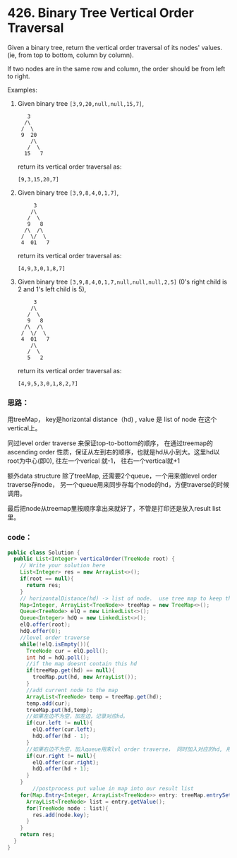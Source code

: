 # 426. Binary Tree Vertical Order Traversal



Given a binary tree, return the vertical order traversal of its nodes' values. \(ie, from top to bottom, column by column\).

If two nodes are in the same row and column, the order should be from left to right.

Examples:  


1. Given binary tree `[3,9,20,null,null,15,7]`,  


   ```text
      3
     /\
    /  \
    9  20
       /\
      /  \
     15   7
   ```

   return its vertical order traversal as:  


   ```text
   [9,3,15,20,7]
   ```

2. Given binary tree `[3,9,8,4,0,1,7]`,  


   ```text
        3
       /\
      /  \
      9   8
     /\  /\
    /  \/  \
    4  01   7
   ```

   return its vertical order traversal as:  


   ```text
   [4,9,3,0,1,8,7]
   ```

3. Given binary tree `[3,9,8,4,0,1,7,null,null,null,2,5]` \(0's right child is 2 and 1's left child is 5\),  


   ```text
        3
       /\
      /  \
      9   8
     /\  /\
    /  \/  \
    4  01   7
       /\
      /  \
      5   2
   ```

   return its vertical order traversal as:  


   ```text
   [4,9,5,3,0,1,8,2,7]
   ```

### 思路：

用treeMap， key是horizontal distance（hd\) , value 是 list of node 在这个vertical上。

同过level order traverse 来保证top-to-bottom的顺序， 在通过treemap的ascending order 性质，保证从左到右的顺序，也就是hd从小到大。这里hd以root为中心\(即0\), 往左一个verical 就-1， 往右一个vertical就+1

额外data structure 除了treeMap, 还需要2个queue，一个用来做level order traverse存node， 另一个queue用来同步存每个node的hd，方便traverse的时候调用。

最后把node从treemap里按顺序拿出来就好了，不管是打印还是放入result list里。

### code：

```java
public class Solution {
  public List<Integer> verticalOrder(TreeNode root) {
    // Write your solution here
    List<Integer> res = new ArrayList<>();
    if(root == null){
      return res;
    }
    // horizontalDistance(hd) -> list of node.  use tree map to keep the hd sorted.
    Map<Integer, ArrayList<TreeNode>> treeMap = new TreeMap<>(); 
    Queue<TreeNode> elQ = new LinkedList<>(); 
    Queue<Integer> hdQ = new LinkedList<>();
    elQ.offer(root);
    hdQ.offer(0);
    //level order traverse  
    while(!elQ.isEmpty()){
      TreeNode cur = elQ.poll();
      int hd = hdQ.poll();
      //if the map doesnt contain this hd
      if(treeMap.get(hd) == null){
        treeMap.put(hd, new ArrayList());
      }
      //add current node to the map
      ArrayList<TreeNode> temp = treeMap.get(hd);
      temp.add(cur);
      treeMap.put(hd,temp);
      //如果左边不为空，加左边，记录对应hd。
      if(cur.left != null){
        elQ.offer(cur.left);
        hdQ.offer(hd - 1);
      }
      //如果右边不为空，加入queue用来lvl order traverse， 同时加入对应的hd, 用来记录node与其对应的hd。
      if(cur.right != null){
        elQ.offer(cur.right);
        hdQ.offer(hd + 1);
      }
    }
        //postprocess put value in map into our result list 
    for(Map.Entry<Integer, ArrayList<TreeNode>> entry: treeMap.entrySet()){
      ArrayList<TreeNode> list = entry.getValue();
      for(TreeNode node : list){
        res.add(node.key);
      }
    }
    return res;
  }
}
```

